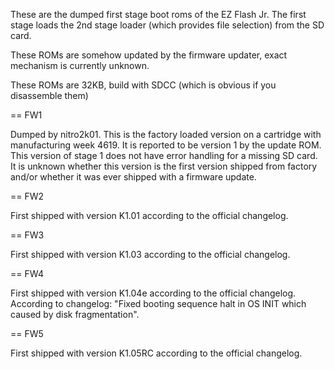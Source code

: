 These are the dumped first stage boot roms of the EZ Flash Jr.
The first stage loads the 2nd stage loader (which provides file selection) from the SD card.

These ROMs are somehow updated by the firmware updater, exact mechanism is currently unknown.

These ROMs are 32KB, build with SDCC (which is obvious if you disassemble them)

== FW1

Dumped by nitro2k01. This is the factory loaded version on a cartridge with manufacturing week 4619. It is reported to be version 1 by the update ROM. This version of stage 1 does not have error handling for a missing SD card. It is unknown whether this version is the first version shipped from factory and/or whether it was ever shipped with a firmware update.

== FW2

First shipped with version K1.01 according to the official changelog.

== FW3

First shipped with version K1.03 according to the official changelog.

== FW4

First shipped with version K1.04e according to the official changelog. According to changelog: "Fixed booting sequence halt in OS INIT which caused by disk fragmentation".

== FW5

First shipped with version K1.05RC according to the official changelog.

